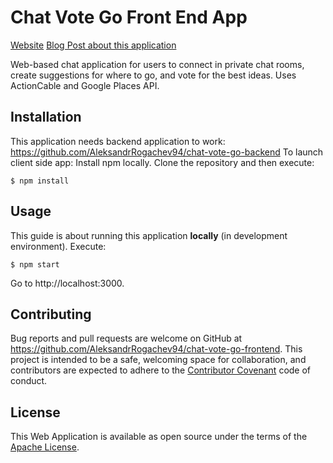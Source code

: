 # Chat Vote Go Front End App

[Website](https://chatvotego.herokuapp.com)
[Blog Post about this application](http://aleksandr-rogachev-blog.com/2017/05/26/chat_vote_go/)

Web-based chat application for users  to connect in private chat rooms, create suggestions for where to go, and vote for the best ideas. Uses ActionCable and Google Places API.

## Installation

This application needs backend application to work: https://github.com/AleksandrRogachev94/chat-vote-go-backend
To launch client side app:
Install npm locally. Clone the repository and then execute:

    $ npm install

## Usage

This guide is about running this application **locally** (in development environment).
Execute:

    $ npm start

Go to http://localhost:3000.

## Contributing

Bug reports and pull requests are welcome on GitHub at https://github.com/AleksandrRogachev94/chat-vote-go-frontend. This project is intended to be a safe, welcoming space for collaboration, and contributors are expected to adhere to the [Contributor Covenant](http://contributor-covenant.org) code of conduct.


## License

This Web Application is available as open source under the terms of the [Apache License](http://www.apache.org/licenses/).
